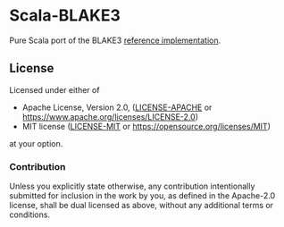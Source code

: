 # Scala-BLAKE3

Pure Scala port of the BLAKE3 [reference implementation](https://github.com/BLAKE3-team/BLAKE3/blob/master/reference_impl/reference_impl.rs).

##  License

Licensed under either of

- Apache License, Version 2.0, ([LICENSE-APACHE](./LICENSE-APACHE) or https://www.apache.org/licenses/LICENSE-2.0)
- MIT license ([LICENSE-MIT](./LICENSE-MIT) or https://opensource.org/licenses/MIT)

at your option.

### Contribution

Unless you explicitly state otherwise, any contribution intentionally submitted for inclusion in the work by you, as defined in the Apache-2.0 license, shall be dual licensed as above, without any additional terms or conditions.
